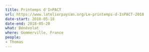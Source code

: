 ```yaml
---
title: Printemps d'InPACT
url: https://www.latelierpaysan.org/Le-printemps-d-InPACT-2018
date-start: 2018-05-18
date-end: 2018-05-20
what: Bénévolat
where: Gommerville, France
people:
- Thomas
---
```

